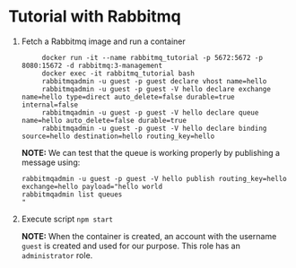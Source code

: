# Tutorial with Rabbitmq

1. Fetch a Rabbitmq image and run a container
    ```docker pull rabbitmq:3-management
         docker run -it --name rabbitmq_tutorial -p 5672:5672 -p 8080:15672 -d rabbitmq:3-management
         docker exec -it rabbitmq_tutorial bash
         rabbitmqadmin -u guest -p guest declare vhost name=hello
         rabbitmqadmin -u guest -p guest -V hello declare exchange name=hello type=direct auto_delete=false durable=true internal=false
         rabbitmqadmin -u guest -p guest -V hello declare queue name=hello auto_delete=false durable=true
         rabbitmqadmin -u guest -p guest -V hello declare binding source=hello destination=hello routing_key=hello
    ```
    **NOTE:**
    We can test that the queue is working properly by publishing a message using:
    ```
    rabbitmqadmin -u guest -p guest -V hello publish routing_key=hello exchange=hello payload="hello world
    rabbitmqadmin list queues
    "
    ```
2. Execute script
    ```npm start```

    **NOTE:**  When the container is created, an account with the username `guest` is created and used for our purpose. This role has an `administrator` role.

